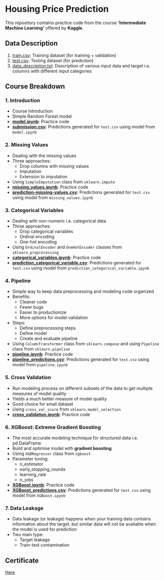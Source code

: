 # Housing Price Prediction

This repository contains practice code from the course **'Intermediate Machine Learning'** offered by **Kaggle**.

## Data Description
1. [train.csv](https://github.com/RameshNeupane/housing-price-prediction-kaggle/blob/master/train.csv): Training dataset (for training + validation)
2. [test.csv](https://github.com/RameshNeupane/housing-price-prediction-kaggle/blob/master/test.csv): Testing dataset (for prediction)
3. [data_description.txt](https://github.com/RameshNeupane/housing-price-prediction-kaggle/blob/master/data_description.txt): Description of various input data and target i.e. columns with different input categories

## Course Breakdown

### 1. Introduction

- Course Introduction
- Simple Random Forest model
- **[model.ipynb](https://github.com/RameshNeupane/housing-price-prediction-kaggle/blob/master/model.ipynb)**: Practice code
- **[submission.csv](https://github.com/RameshNeupane/housing-price-prediction-kaggle/blob/master/submission.csv)**: Predictions generated for `test.csv` using model from `model.ipynb`

### 2. Missing Values

- Dealing with the missing values
- Three approaches:
  - Drop columns with missing values
  - Imputation
  - Extension to imputation
- Using `SimpleImputation` class from `sklearn.impute`
- **[missing_values.ipynb](https://github.com/RameshNeupane/housing-price-prediction-kaggle/blob/master/missing_values.ipynb)**: Practice code
- **[prediction-missing-values.csv](https://github.com/RameshNeupane/housing-price-prediction-kaggle/blob/master/prediction-missing-value.csv)**: Predictions generated for `test.csv` using model from `missing_values.ipynb`

### 3. Categorical Variables

- Dealing with non-numeric i.e. categorical data
- Three approaches:
  - Drop categorical variables
  - Ordinal encoding
  - One-hot encoding
- Using `OrdinalEncoder` and `OneHotEncoder` classes from `sklearn.preprocessing`
- **[categorical_variables.ipynb](https://github.com/RameshNeupane/housing-price-prediction-kaggle/blob/master/categorical_variables.ipynb)**: Practice code
- **[prediction_categorical_variable.csv](https://github.com/RameshNeupane/housing-price-prediction-kaggle/blob/master/prediction_categorical_variable.csv)**: Predictions generated for `test.csv` using model from `prediction_categorical_variable.ipynb`

### 4. Pipeline

- Simple way to keep data preprocessing and modeling code organized
- Benefits:
  - Cleaner code
  - Fewer bugs
  - Easier to productionize
  - More options for model validation
- Steps:
  - Define preprocessing steps
  - Define model
  - Create and evaluate pipeline
- Using `ColumnTransformer` class from `sklearn.compose` and using `Pipeline` class from `sklearn.pipeline`
- **[pipeline.ipynb](https://github.com/RameshNeupane/housing-price-prediction-kaggle/blob/master/pipeline.ipynb)**: Practice code
- **[pipeline_predictions.csv](https://github.com/RameshNeupane/housing-price-prediction-kaggle/blob/master/pipeline_predictions.csv)**: Predictions generated for `test.csv` using model from `pipeline.ipynb`

### 5. Cross Validation

- Run modeling process on different subsets of the data to get multiple measures of model quality
- Yields a much better measure of model quality
- Good choice for small dataset
- Using `cross_val_score` from `sklearn.model_selection`
- **[cross_validation.ipynb](https://github.com/RameshNeupane/housing-price-prediction-kaggle/blob/master/cross-validation.ipynb)**: Practice code

### 6. XGBoost: Extreme Gradient Boosting

- The most accurate modeling technique for structured data i.e. pd.DataFrame
- Build and optimise model with **gradient boosting**
- Using `XGBRegressor` class from `xgboost`
- Parameter tuning:
  - n_estimator
  - early_stopping_rounds
  - learning_rate
  - n_jobs
- **[XGBoost.ipynb](https://github.com/RameshNeupane/housing-price-prediction-kaggle/blob/master/XGBoost.ipynb)**: Practice code
- **[XGBoost_predictions.csv](https://github.com/RameshNeupane/housing-price-prediction-kaggle/blob/master/XGBoost_predictions.csv)**: Predictions generated for `test.csv` using model from `XGBoost.ipynb`

### 7. Data Leakage

- Data leakage (or leakage) happens when your training data contains information about the target, but similar data will not be available when the model is used for prediction
- Two main type:
  - Target leakage
  - Train-test contamination

## Certificate

[Here](https://github.com/RameshNeupane/kaggle-certificates/blob/master/Ramesh%20Neupane%20-%20Intermediate%20Machine%20Learning.png)
